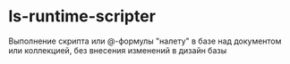 # ls-runtime-scripter
Выполнение скрипта или @-формулы "налету" в базе над документом или коллекцией, без внесения изменений в дизайн базы
